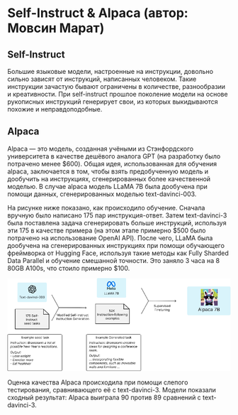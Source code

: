 # Self-Instruct & Alpaca (автор: Мовсин Марат)

## Self-Instruct
Большие языковые модели, настроенные на инструкции, довольно сильно зависят от инструкций, написанных человеком. Такие инструкции зачастую бывают ограничены в количестве, разнообразии и креативности. При self-instruct прошлое поколение модели на основе рукописных инструкций генерирует свои, из которых выкидываются похожие и неправдоподобные.

## Alpaca
Alpaca — это модель, созданная учёными из Стэнфордского университета в качестве дешёвого аналога GPT (на разработку было потрачено менее $600). Общая идея, использованная для обучения alpaca, заключается в том, чтобы взять предобученную модель и дообучить на инструкциях, сгенерированных более качественной моделью. В случае alpaca модель LLaMA 7B была дообучена при помощи данных, сгенерированных моделью text-davinci-003.

На рисунке ниже показано, как происходило обучение. Сначала вручную было написано 175 пар инструкция-ответ. Затем text-davinci-3 была поставлена задача сгенерировать больше инструкций, используя эти 175 в качестве примера (на этом этапе примерно $500 было потрачено на использование OpenAI API). После чего, LLaMA была дообучена на сгенерированных инструкциях при помощи обучающего фреймворка от Hugging Face, используя такие методы как Fully Sharded Data Parallel и обучение смешанной точности. Это заняло 3 часа на 8 80GB A100s, что стоило примерно $100.

![](assets/alpaca1.png)

Оценка качества Alpaca происходила при помощи слепого тестирования, сравнивающего её с text-davinci-3. Модели показали сходный результат: Alpaca выиграла 90 против 89 сравнений с text-davinci-3.
